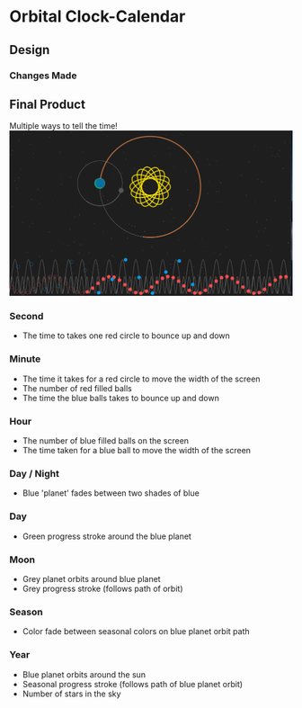 # Orbital Clock-Calendar
## Design
### Changes Made

## Final Product
Multiple ways to tell the time!
![](https://github.com/neil-oliver/dvia-2019/blob/master/1.mapping-time/final_through_space_and_time/through-space-and-time-final.png)

### Second
- The time to takes one red circle to bounce up and down

### Minute
- The time it takes for a red circle to move the width of the screen
- The number of red filled balls 
- The time the blue balls takes to bounce up and down

### Hour
- The number of blue filled balls on the screen
- The time taken for a blue ball to move the width of the screen

### Day / Night
- Blue 'planet' fades between two shades of blue

### Day
- Green progress stroke around the blue planet

### Moon
- Grey planet orbits around blue planet
- Grey progress stroke (follows path of orbit)

### Season 
- Color fade between seasonal colors on blue planet orbit path

### Year
- Blue planet orbits around the sun
- Seasonal progress stroke (follows path of blue planet orbit)
- Number of stars in the sky


